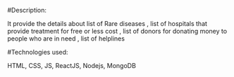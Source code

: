 #Description:

It provide the details about list of Rare diseases , list of hospitals that provide treatment for free or less cost , list of donors for donating money to people who are in need , list of helplines

#Technologies used:

HTML, CSS, JS, ReactJS, Nodejs, MongoDB

